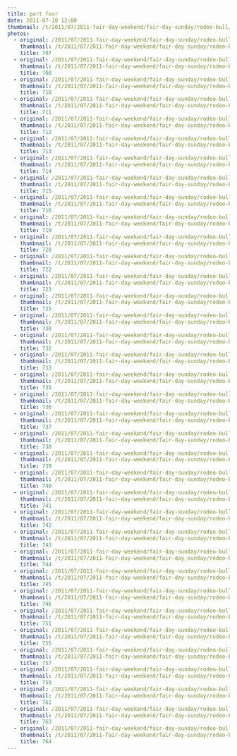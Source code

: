 ```yaml
---
title: part four
date: 2011-07-10 12:00
thumbnail: /t/2011/07/2011-fair-day-weekend/fair-day-sunday/rodeo-bull/part-four/707.JPG
photos:
  - original: /2011/07/2011-fair-day-weekend/fair-day-sunday/rodeo-bull/part-four/707.JPG
    thumbnail: /t/2011/07/2011-fair-day-weekend/fair-day-sunday/rodeo-bull/part-four/707.JPG
    title: 707
  - original: /2011/07/2011-fair-day-weekend/fair-day-sunday/rodeo-bull/part-four/708.JPG
    thumbnail: /t/2011/07/2011-fair-day-weekend/fair-day-sunday/rodeo-bull/part-four/708.JPG
    title: 708
  - original: /2011/07/2011-fair-day-weekend/fair-day-sunday/rodeo-bull/part-four/710.JPG
    thumbnail: /t/2011/07/2011-fair-day-weekend/fair-day-sunday/rodeo-bull/part-four/710.JPG
    title: 710
  - original: /2011/07/2011-fair-day-weekend/fair-day-sunday/rodeo-bull/part-four/711.JPG
    thumbnail: /t/2011/07/2011-fair-day-weekend/fair-day-sunday/rodeo-bull/part-four/711.JPG
    title: 711
  - original: /2011/07/2011-fair-day-weekend/fair-day-sunday/rodeo-bull/part-four/712.JPG
    thumbnail: /t/2011/07/2011-fair-day-weekend/fair-day-sunday/rodeo-bull/part-four/712.JPG
    title: 712
  - original: /2011/07/2011-fair-day-weekend/fair-day-sunday/rodeo-bull/part-four/713.JPG
    thumbnail: /t/2011/07/2011-fair-day-weekend/fair-day-sunday/rodeo-bull/part-four/713.JPG
    title: 713
  - original: /2011/07/2011-fair-day-weekend/fair-day-sunday/rodeo-bull/part-four/714.JPG
    thumbnail: /t/2011/07/2011-fair-day-weekend/fair-day-sunday/rodeo-bull/part-four/714.JPG
    title: 714
  - original: /2011/07/2011-fair-day-weekend/fair-day-sunday/rodeo-bull/part-four/715.JPG
    thumbnail: /t/2011/07/2011-fair-day-weekend/fair-day-sunday/rodeo-bull/part-four/715.JPG
    title: 715
  - original: /2011/07/2011-fair-day-weekend/fair-day-sunday/rodeo-bull/part-four/716.JPG
    thumbnail: /t/2011/07/2011-fair-day-weekend/fair-day-sunday/rodeo-bull/part-four/716.JPG
    title: 716
  - original: /2011/07/2011-fair-day-weekend/fair-day-sunday/rodeo-bull/part-four/719.JPG
    thumbnail: /t/2011/07/2011-fair-day-weekend/fair-day-sunday/rodeo-bull/part-four/719.JPG
    title: 719
  - original: /2011/07/2011-fair-day-weekend/fair-day-sunday/rodeo-bull/part-four/720.JPG
    thumbnail: /t/2011/07/2011-fair-day-weekend/fair-day-sunday/rodeo-bull/part-four/720.JPG
    title: 720
  - original: /2011/07/2011-fair-day-weekend/fair-day-sunday/rodeo-bull/part-four/722.JPG
    thumbnail: /t/2011/07/2011-fair-day-weekend/fair-day-sunday/rodeo-bull/part-four/722.JPG
    title: 722
  - original: /2011/07/2011-fair-day-weekend/fair-day-sunday/rodeo-bull/part-four/723.JPG
    thumbnail: /t/2011/07/2011-fair-day-weekend/fair-day-sunday/rodeo-bull/part-four/723.JPG
    title: 723
  - original: /2011/07/2011-fair-day-weekend/fair-day-sunday/rodeo-bull/part-four/725.JPG
    thumbnail: /t/2011/07/2011-fair-day-weekend/fair-day-sunday/rodeo-bull/part-four/725.JPG
    title: 725
  - original: /2011/07/2011-fair-day-weekend/fair-day-sunday/rodeo-bull/part-four/730.JPG
    thumbnail: /t/2011/07/2011-fair-day-weekend/fair-day-sunday/rodeo-bull/part-four/730.JPG
    title: 730
  - original: /2011/07/2011-fair-day-weekend/fair-day-sunday/rodeo-bull/part-four/732.JPG
    thumbnail: /t/2011/07/2011-fair-day-weekend/fair-day-sunday/rodeo-bull/part-four/732.JPG
    title: 732
  - original: /2011/07/2011-fair-day-weekend/fair-day-sunday/rodeo-bull/part-four/733.JPG
    thumbnail: /t/2011/07/2011-fair-day-weekend/fair-day-sunday/rodeo-bull/part-four/733.JPG
    title: 733
  - original: /2011/07/2011-fair-day-weekend/fair-day-sunday/rodeo-bull/part-four/735.JPG
    thumbnail: /t/2011/07/2011-fair-day-weekend/fair-day-sunday/rodeo-bull/part-four/735.JPG
    title: 735
  - original: /2011/07/2011-fair-day-weekend/fair-day-sunday/rodeo-bull/part-four/736.JPG
    thumbnail: /t/2011/07/2011-fair-day-weekend/fair-day-sunday/rodeo-bull/part-four/736.JPG
    title: 736
  - original: /2011/07/2011-fair-day-weekend/fair-day-sunday/rodeo-bull/part-four/737.JPG
    thumbnail: /t/2011/07/2011-fair-day-weekend/fair-day-sunday/rodeo-bull/part-four/737.JPG
    title: 737
  - original: /2011/07/2011-fair-day-weekend/fair-day-sunday/rodeo-bull/part-four/738.JPG
    thumbnail: /t/2011/07/2011-fair-day-weekend/fair-day-sunday/rodeo-bull/part-four/738.JPG
    title: 738
  - original: /2011/07/2011-fair-day-weekend/fair-day-sunday/rodeo-bull/part-four/739.JPG
    thumbnail: /t/2011/07/2011-fair-day-weekend/fair-day-sunday/rodeo-bull/part-four/739.JPG
    title: 739
  - original: /2011/07/2011-fair-day-weekend/fair-day-sunday/rodeo-bull/part-four/740.JPG
    thumbnail: /t/2011/07/2011-fair-day-weekend/fair-day-sunday/rodeo-bull/part-four/740.JPG
    title: 740
  - original: /2011/07/2011-fair-day-weekend/fair-day-sunday/rodeo-bull/part-four/741.JPG
    thumbnail: /t/2011/07/2011-fair-day-weekend/fair-day-sunday/rodeo-bull/part-four/741.JPG
    title: 741
  - original: /2011/07/2011-fair-day-weekend/fair-day-sunday/rodeo-bull/part-four/742.JPG
    thumbnail: /t/2011/07/2011-fair-day-weekend/fair-day-sunday/rodeo-bull/part-four/742.JPG
    title: 742
  - original: /2011/07/2011-fair-day-weekend/fair-day-sunday/rodeo-bull/part-four/743.JPG
    thumbnail: /t/2011/07/2011-fair-day-weekend/fair-day-sunday/rodeo-bull/part-four/743.JPG
    title: 743
  - original: /2011/07/2011-fair-day-weekend/fair-day-sunday/rodeo-bull/part-four/744.JPG
    thumbnail: /t/2011/07/2011-fair-day-weekend/fair-day-sunday/rodeo-bull/part-four/744.JPG
    title: 744
  - original: /2011/07/2011-fair-day-weekend/fair-day-sunday/rodeo-bull/part-four/745.JPG
    thumbnail: /t/2011/07/2011-fair-day-weekend/fair-day-sunday/rodeo-bull/part-four/745.JPG
    title: 745
  - original: /2011/07/2011-fair-day-weekend/fair-day-sunday/rodeo-bull/part-four/746.JPG
    thumbnail: /t/2011/07/2011-fair-day-weekend/fair-day-sunday/rodeo-bull/part-four/746.JPG
    title: 746
  - original: /2011/07/2011-fair-day-weekend/fair-day-sunday/rodeo-bull/part-four/751.JPG
    thumbnail: /t/2011/07/2011-fair-day-weekend/fair-day-sunday/rodeo-bull/part-four/751.JPG
    title: 751
  - original: /2011/07/2011-fair-day-weekend/fair-day-sunday/rodeo-bull/part-four/755.JPG
    thumbnail: /t/2011/07/2011-fair-day-weekend/fair-day-sunday/rodeo-bull/part-four/755.JPG
    title: 755
  - original: /2011/07/2011-fair-day-weekend/fair-day-sunday/rodeo-bull/part-four/757.JPG
    thumbnail: /t/2011/07/2011-fair-day-weekend/fair-day-sunday/rodeo-bull/part-four/757.JPG
    title: 757
  - original: /2011/07/2011-fair-day-weekend/fair-day-sunday/rodeo-bull/part-four/759.JPG
    thumbnail: /t/2011/07/2011-fair-day-weekend/fair-day-sunday/rodeo-bull/part-four/759.JPG
    title: 759
  - original: /2011/07/2011-fair-day-weekend/fair-day-sunday/rodeo-bull/part-four/761.JPG
    thumbnail: /t/2011/07/2011-fair-day-weekend/fair-day-sunday/rodeo-bull/part-four/761.JPG
    title: 761
  - original: /2011/07/2011-fair-day-weekend/fair-day-sunday/rodeo-bull/part-four/763.JPG
    thumbnail: /t/2011/07/2011-fair-day-weekend/fair-day-sunday/rodeo-bull/part-four/763.JPG
    title: 763
  - original: /2011/07/2011-fair-day-weekend/fair-day-sunday/rodeo-bull/part-four/764.JPG
    thumbnail: /t/2011/07/2011-fair-day-weekend/fair-day-sunday/rodeo-bull/part-four/764.JPG
    title: 764
---
```

